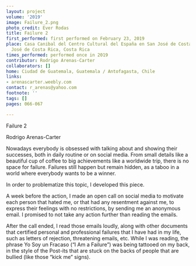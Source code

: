```yaml
---
layout: project
volume: '2019'
image: Failure_2.png
photo_credit: Ever Rodas
title: Failure 2
first_performed: first performed on February 23, 2019
place: Casa Canibal del Centro Cultural del España en San José de Costa Rica, San
  José de Costa Rica, Costa Rica
times_performed: performed once in 2019
contributor: Rodrigo Arenas-Carter
collaborators: []
home: Ciudad de Guatemala, Guatemala / Antofagasta, Chile
links:
- arenascarter.weebly.com
contact: r_arenas@yahoo.com
footnote: ''
tags: []
pages: 066-067

---
```


Failure 2

Rodrigo Arenas-Carter

Nowadays everybody is obsessed with talking about and showing their successes, both in daily routine or on social media. From small details like a beautiful cup of coffee to big achievements like a worldwide trip, there is no space for failure. Failures still happen but remain hidden, as a taboo in a world where everybody wants to be a winner.

In order to problematize this topic, I developed this piece.

A week before the action, I made an open call on social media to motivate each person that hated me, or that had any resentment against me, to express their feelings with no restrictions, by sending me an anonymous email. I promised to not take any action further than reading the emails.

After the call ended, I read those emails loudly, along with other documents that certified personal and professional failures that I have had in my life, such as letters of rejection, threatening emails, etc. While I was reading, the phrase Yo Soy un Fracaso (“I Am a Failure”) was being tattooed on my back, in the style of the Post-its that are stuck on the backs of people that are bullied (like those “kick me” signs).
